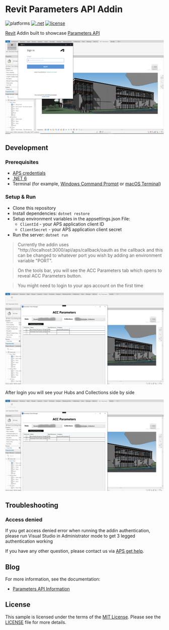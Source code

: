 # Revit Parameters API Addin

![platforms](https://img.shields.io/badge/platform-windows%20%7C%20osx%20%7C%20linux-lightgray.svg)
[![.net](https://img.shields.io/badge/net-6.0-blue.svg)](https://dotnet.microsoft.com/en-us/download/dotnet/6.0)
[![license](https://img.shields.io/:license-mit-green.svg)](https://opensource.org/licenses/MIT)

[Revit](https://www.autodesk.com/products/revit/overview) Addin built to showcase [Parameters API](https://aps.autodesk.com/en/docs/parameters/v1/overview/introduction/)

![thumbnail](login_thumbnail.PNG)

## Development

### Prerequisites

- [APS credentials](https://forge.autodesk.com/en/docs/oauth/v2/tutorials/create-app)
- [.NET 6](https://dotnet.microsoft.com/en-us/download/dotnet/6.0)
- Terminal (for example, [Windows Command Prompt](https://en.wikipedia.org/wiki/Cmd.exe)
or [macOS Terminal](https://support.apple.com/guide/terminal/welcome/mac))

### Setup & Run

- Clone this repository
- Install dependencies: `dotnet restore`
- Setup environment variables in the appsettings.json File:
  - `ClientId` - your APS application client ID
  - `ClientSecret` - your APS application client secret
- Run the server: `dotnet run`

> Currently the addin uses "http://localhost:3000/api/aps/callback/oauth as the callback and this can be changed to whatever port you wish by adding an environment variable "PORT".

> On the tools bar, you will see the ACC Parameters tab which opens to reveal ACC Parameters button.

> You might need to login to your aps account on the first time

![thumbnail](parameters_thumbail.png)

After login you will see your Hubs and Collections side by side

![thumbnail](parameters_thumbail.png)

## Troubleshooting

### Access denied

If you get access denied error when running the addin authentication, please run Visual Studio in Administrator mode to get 3 legged authentication working

If you have any other question, please contact us via [APS get help](https://forge.autodesk.com/en/support/get-help).

## Blog

For more information, see the documentation:

- [Parameters API Information](https://aps.autodesk.com/autodesk-parameters-api-cover-page)

## License

This sample is licensed under the terms of the [MIT License](http://opensource.org/licenses/MIT).
Please see the [LICENSE](LICENSE) file for more details.
